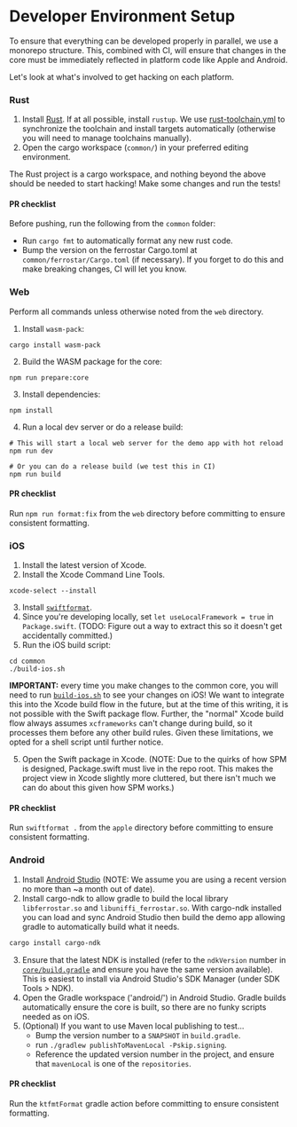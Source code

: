 # Developer Environment Setup

To ensure that everything can be developed properly in parallel,
we use a monorepo structure.
This, combined with CI, will ensure that changes in the core must be immediately reflected in platform code
like Apple and Android.

Let's look at what's involved to get hacking on each platform.

### Rust

1. Install [Rust](https://www.rust-lang.org/).
   If at all possible, install `rustup`.
   We use [rust-toolchain.yml](common/rust-toolchain.yml)
   to synchronize the toolchain and install targets automatically
   (otherwise you will need to manage toolchains manually).
2. Open the cargo workspace (`common/`) in your preferred editing environment. 

The Rust project is a cargo workspace,
and nothing beyond the above should be needed to start hacking!
Make some changes and run the tests!

#### PR checklist

Before pushing, run the following from the `common` folder:

* Run `cargo fmt` to automatically format any new rust code.
* Bump the version on the ferrostar Cargo.toml at `common/ferrostar/Cargo.toml` (if necessary).
  If you forget to do this and make breaking changes, CI will let you know.

### Web

Perform all commands unless otherwise noted from the `web` directory.

1. Install `wasm-pack`:

```shell
cargo install wasm-pack
```

2. Build the WASM package for the core:

```shell
npm run prepare:core
```

3. Install dependencies:

```shell
npm install
```

4. Run a local dev server or do a release build:

```shell
# This will start a local web server for the demo app with hot reload
npm run dev

# Or you can do a release build (we test this in CI)
npm run build
```

#### PR checklist

Run `npm run format:fix` from the `web` directory before committing
to ensure consistent formatting.

### iOS

1. Install the latest version of Xcode.
2. Install the Xcode Command Line Tools.

```shell
xcode-select --install
```

3. Install [`swiftformat`](https://github.com/nicklockwood/SwiftFormat).
4. Since you're developing locally, set `let useLocalFramework = true` in `Package.swift`.
   (TODO: Figure out a way to extract this so it doesn't get accidentally committed.) 
5. Run the iOS build script:

```shell
cd common
./build-ios.sh
```

**IMPORTANT:** every time you make changes to the common core,
you will need to run [`build-ios.sh`](common/build-ios.sh) to see your changes on iOS!
We want to integrate this into the Xcode build flow in the future,
but at the time of this writing,
it is not possible with the Swift package flow.
Further, the "normal" Xcode build flow always assumes `xcframeworks` can't change during build,
so it processes them before any other build rules.
Given these limitations, we opted for a shell script until further notice.

5. Open the Swift package in Xcode.
   (NOTE: Due to the quirks of how SPM is designed,
   Package.swift must live in the repo root.
   This makes the project view in Xcode slightly more cluttered,
   but there isn't much we can do about this given how SPM works.)

#### PR checklist

Run `swiftformat .` from the `apple` directory before committing
to ensure consistent formatting.

### Android

1. Install [Android Studio](https://developer.android.com/studio) (NOTE: We assume you are using a recent version no more than ~a month out of date).
2. Install cargo-ndk to allow gradle to build the local library `libferrostar.so` and `libuniffi_ferrostar.so`. 
   With cargo-ndk installed you can load and sync Android Studio then build the demo app allowing gradle to 
   automatically build what it needs.

```sh
cargo install cargo-ndk
```

3. Ensure that the latest NDK is installed
   (refer to the `ndkVersion` number in [`core/build.gradle`](android/core/build.gradle)
   and ensure you have the same version available).
   This is easiest to install via Android Studio's SDK Manager (under SDK Tools > NDK).
4. Open the Gradle workspace ('android/') in Android Studio.
   Gradle builds automatically ensure the core is built,
   so there are no funky scripts needed as on iOS.
5. (Optional) If you want to use Maven local publishing to test...
   - Bump the version number to a `SNAPSHOT` in `build.gradle`.
   - run `./gradlew publishToMavenLocal -Pskip.signing`.
   - Reference the updated version number in the project, and ensure that `mavenLocal` is one of the `repositories`.

#### PR checklist

Run the `ktfmtFormat` gradle action before committing to ensure consistent formatting.
